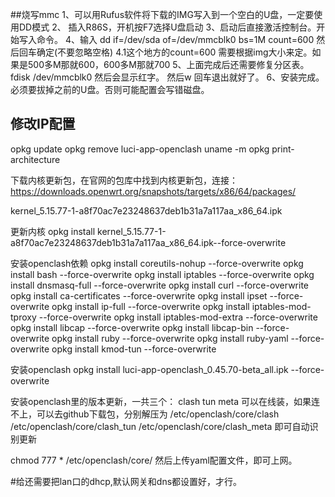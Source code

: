 
##烧写mmc
1、可以用Rufus软件将下载的IMG写入到一个空白的U盘，一定要使用DD模式
2、 插入R86S，开机按F7选择U盘启动
3、启动后直接激活控制台。开始写入命令。
4、输入
dd if=/dev/sda of=/dev/mmcblk0 bs=1M count=600 然后回车确定(不要忽略空格)
4.1这个地方的count=600 需要根据img大小来定。如果是500多M那就600，600多M那就700
5、上面完成后还需要修复分区表。fdisk /dev/mmcblk0 然后会显示红字。 然后w 回车退出就好了。
6、安装完成。必须要拔掉之前的U盘。否则可能配置会写错磁盘。



## 修改IP配置




opkg update
opkg remove luci-app-openclash
uname -m
opkg print-architecture

下载内核更新包，在官网的包库中找到内核更新包，连接：https://downloads.openwrt.org/snapshots/targets/x86/64/packages/

kernel_5.15.77-1-a8f70ac7e23248637deb1b31a7a117aa_x86_64.ipk

更新内核
opkg install kernel_5.15.77-1-a8f70ac7e23248637deb1b31a7a117aa_x86_64.ipk--force-overwrite

安装openclash依赖
opkg install coreutils-nohup --force-overwrite
opkg install bash --force-overwrite
opkg install iptables --force-overwrite
opkg install dnsmasq-full --force-overwrite
opkg install curl --force-overwrite
opkg install ca-certificates --force-overwrite
opkg install ipset --force-overwrite
opkg install ip-full --force-overwrite
opkg install iptables-mod-tproxy --force-overwrite
opkg install iptables-mod-extra --force-overwrite
opkg install libcap --force-overwrite
opkg install libcap-bin --force-overwrite
opkg install ruby --force-overwrite
opkg install ruby-yaml --force-overwrite
opkg install kmod-tun --force-overwrite

安装openclash
opkg install luci-app-openclash_0.45.70-beta_all.ipk
--force-overwrite

安装openclash里的版本更新，一共三个：
clash 
tun
meta
可以在线装，如果连不上，可以去github下载包，分别解压为
/etc/openclash/core/clash
/etc/openclash/core/clash_tun
/etc/openclash/core/clash_meta
即可自动识别更新

chmod 777 * /etc/openclash/core/
然后上传yaml配置文件，即可上网。


#给还需要把lan口的dhcp,默认网关和dns都设置好，才行。